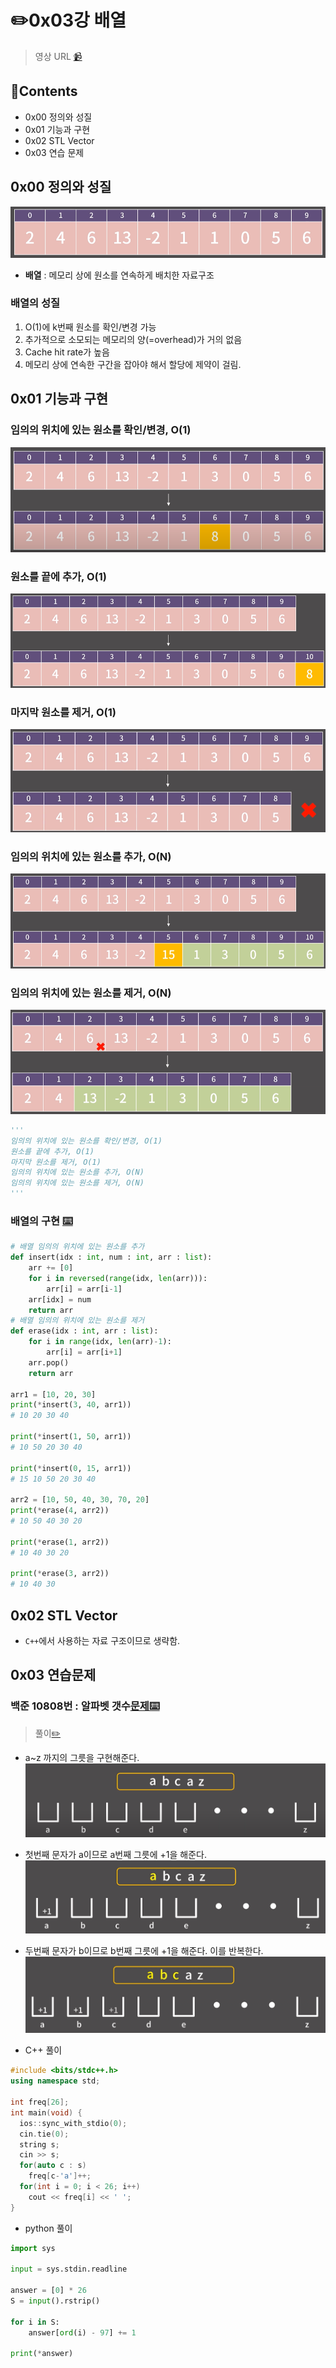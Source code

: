 # ✏️0x03강 배열

> 영상 URL [📹](https://youtu.be/mBeyFsHqzHg)

## 📑Contents

* 0x00 정의와 성질
* 0x01 기능과 구현
* 0x02 STL Vector
* 0x03 연습 문제

## 0x00 정의와 성질

![image-20221114151728709](images/image-20221114151728709.png)

* **배열** : 메모리 상에 원소를 연속하게 배치한 자료구조

### 배열의 성질

1. O(1)에 k번째 원소를 확인/변경 가능
2. 추가적으로 소모되는 메모리의 양(=overhead)가 거의 없음
3. Cache hit rate가 높음
4. 메모리 상에 연속한 구간을 잡아야 해서 할당에 제약이 걸림.

## 0x01 기능과 구현

### 임의의 위치에 있는 원소를 확인/변경, O(1)

![image-20221114152000161](images/image-20221114152000161.png)

### 원소를 끝에 추가, O(1)

![image-20221114152016877](images/image-20221114152016877.png)

### 마지막 원소를 제거, O(1)

![image-20221114152135749](images/image-20221114152135749.png)

### 임의의 위치에 있는 원소를 추가, O(N)

![image-20221114152027652](images/image-20221114152027652.png)

### 임의의 위치에 있는 원소를 제거, O(N)

![image-20221114152302936](images/image-20221114152302936.png)

```python
'''
임의의 위치에 있는 원소를 확인/변경, O(1)
원소를 끝에 추가, O(1)
마지막 원소를 제거, O(1)
임의의 위치에 있는 원소를 추가, O(N)
임의의 위치에 있는 원소를 제거, O(N)
'''
```

### 배열의 구현 [⌨️](./0x03_array_test.py)

```python
# 배열 임의의 위치에 있는 원소를 추가
def insert(idx : int, num : int, arr : list):
    arr += [0]
    for i in reversed(range(idx, len(arr))):
        arr[i] = arr[i-1]
    arr[idx] = num
    return arr
# 배열 임의의 위치에 있는 원소를 제거
def erase(idx : int, arr : list):
    for i in range(idx, len(arr)-1):
        arr[i] = arr[i+1]
    arr.pop()
    return arr

arr1 = [10, 20, 30]
print(*insert(3, 40, arr1))
# 10 20 30 40

print(*insert(1, 50, arr1))
# 10 50 20 30 40

print(*insert(0, 15, arr1))
# 15 10 50 20 30 40

arr2 = [10, 50, 40, 30, 70, 20]
print(*erase(4, arr2))
# 10 50 40 30 20

print(*erase(1, arr2))
# 10 40 30 20

print(*erase(3, arr2))
# 10 40 30
```

## 0x02 STL Vector

* `C++`에서 사용하는 자료 구조이므로 생략함.

## 0x03 연습문제

### 백준 10808번 : 알파벳 갯수[문제⌨️](https://www.acmicpc.net/problem/10808)

> 풀이[✏️](./0x03_10808.py)

* a~z 까지의 그릇을 구현해준다.![image-20221114160536225](images/image-20221114160536225.png)

* 첫번째 문자가 a이므로 a번째 그릇에 +1을 해준다.![image-20221114160551624](images/image-20221114160551624.png)

* 두번째 문자가 b이므로 b번째 그릇에 +1을 해준다. 이를 반복한다.![image-20221114160559299](images/image-20221114160559299.png)

* C++ 풀이

```c++
#include <bits/stdc++.h>
using namespace std;

int freq[26];
int main(void) {
  ios::sync_with_stdio(0);
  cin.tie(0);
  string s;
  cin >> s;
  for(auto c : s)
    freq[c-'a']++;
  for(int i = 0; i < 26; i++)
    cout << freq[i] << ' ';
}
```

* python 풀이

```python
import sys

input = sys.stdin.readline

answer = [0] * 26
S = input().rstrip()

for i in S:
    answer[ord(i) - 97] += 1

print(*answer)
```

